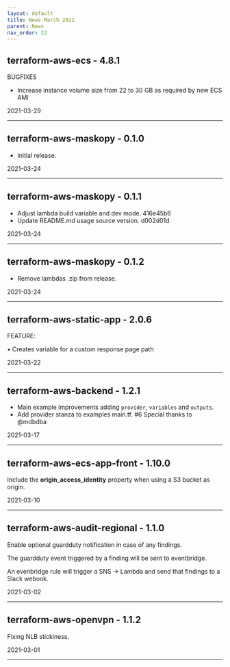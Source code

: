 ```yaml
---
layout: default
title: News March 2021
parent: News
nav_order: 22
---
```




## terraform-aws-ecs - 4.8.1
BUGFIXES
- Increase instance volume size from 22 to 30 GB as required by new ECS AMI

2021-03-29

---


## terraform-aws-maskopy - 0.1.0
- Initial release.

2021-03-24

---


## terraform-aws-maskopy - 0.1.1
- Adjust lambda build variable and dev mode. 416e45b6
- Update README.md usage source version. d002d01d

2021-03-24

---


## terraform-aws-maskopy - 0.1.2
- Remove lambdas .zip from release.

2021-03-24

---


## terraform-aws-static-app - 2.0.6
FEATURE:

• Creates variable for a custom response page path 

2021-03-22

---


## terraform-aws-backend - 1.2.1
- Main example improvements adding `provider`, `variables` and `outputs`.
-  Add provider stanza to examples main.tf. #6  Special thanks to @mdbdba

2021-03-17

---


## terraform-aws-ecs-app-front - 1.10.0
Include the **origin_access_identity** property when using a S3 bucket as origin.

2021-03-10

---


## terraform-aws-audit-regional - 1.1.0
Enable optional guardduty notification in case of any findings.

The guardduty event triggered by a finding will be sent to eventbridge.

An evenbridge rule will trigger a SNS -> Lambda and send that findings to a Slack webook.

2021-03-02

---


## terraform-aws-openvpn - 1.1.2
Fixing NLB stickiness.

2021-03-01

---

